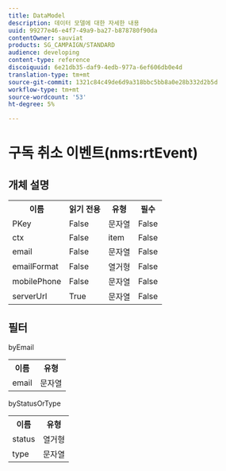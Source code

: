```yaml
---
title: DataModel
description: 데이터 모델에 대한 자세한 내용
uuid: 99277e46-e4f7-49a9-ba27-b878780f90da
contentOwner: sauviat
products: SG_CAMPAIGN/STANDARD
audience: developing
content-type: reference
discoiquuid: 6e21db35-daf9-4edb-977a-6ef606db0e4d
translation-type: tm+mt
source-git-commit: 1321c84c49de6d9a318bbc5bb8a0e28b332d2b5d
workflow-type: tm+mt
source-wordcount: '53'
ht-degree: 5%

---
```



# 구독 취소 이벤트(nms:rtEvent)

## 개체 설명

<table>
               <tr>
                  <th>이름</th>
                  <th>읽기 전용</th>
                  <th>유형</th>
                  <th>필수</th>
               </tr>
               <tr>
                  <td>PKey</td>
                  <td>False</td>
                  <td>문자열</td>
                  <td>False</td>
               </tr>
               <tr>
                  <td>ctx</td>
                  <td>False</td>
                  <td>item</td>
                  <td>False</td>
               </tr>
               <tr>
                  <td>email</td>
                  <td>False</td>
                  <td>문자열</td>
                  <td>False</td>
               </tr>
               <tr>
                  <td>emailFormat</td>
                  <td>False</td>
                  <td>열거형</td>
                  <td>False</td>
               </tr>
               <tr>
                  <td>mobilePhone</td>
                  <td>False</td>
                  <td>문자열</td>
                  <td>False</td>
               </tr>
               <tr>
                  <td>serverUrl</td>
                  <td>True</td>
                  <td>문자열</td>
                  <td>False</td>
               </tr>
            </table>

## 필터

byEmail

<table>
    <tr>
    <th>이름</th>
    <th>유형</th>
    </tr>
    <tr>
    <td>email</td>
    <td>문자열</td>
    </tr>
</table>

byStatusOrType

<table>
        <tr>
        <th>이름</th>
        <th>유형</th>
        </tr>
        <tr>
        <td>status</td>
        <td>열거형</td>
        </tr>
        <tr>
        <td>type</td>
        <td>문자열</td>
        </tr>
    </table>